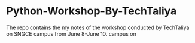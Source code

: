 # Python-Workshop-By-TechTaliya
The repo contains the my notes of the workshop conducted by TechTaliya on SNGCE campus from June 8-June 10.
 campus on 
